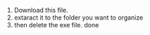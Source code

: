 1. Download this file.
2. extaract it to the folder you want to organize
3. then delete the exe file. done 
